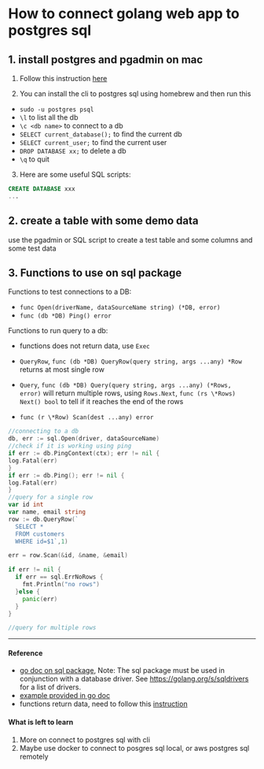 # How to connect golang web app to postgres sql

## 1. install postgres and pgadmin on mac
1. Follow this instruction [here](https://www.enterprisedb.com/postgres-tutorials/installation-postgresql-mac-os)

2. You can install the cli to postgres sql using homebrew and then run this
- `sudo -u postgres psql`
- `\l` to list all the db
- `\c <db name>` to connect to a db
- `SELECT current_database();` to find the current db
- `SELECT current_user;` to find the current user
- `DROP DATABASE xx;` to delete a db
- `\q` to quit

3. Here are some useful SQL scripts:

```sql
CREATE DATABASE xxx
...
```

## 2. create a table with some demo data
use the pgadmin or SQL script to create a test table and some columns and some test data

## 3. Functions to use on sql package
Functions to test connections to a DB:
- `func Open(driverName, dataSourceName string) (*DB, error)`
- `func (db *DB) Ping() error`

Functions to run query to a db:
- functions does not return data, use `Exec`

- `QueryRow`, `func (db *DB) QueryRow(query string, args ...any) *Row` returns at most single row
- `Query`, `func (db *DB) Query(query string, args ...any) (*Rows, error)` will return multiple rows, using `Rows.Next`, `func (rs \*Rows) Next() bool` to tell if it reaches the end of the rows
- `func (r \*Row) Scan(dest ...any) error` 


```go
//connecting to a db
db, err := sql.Open(driver, dataSourceName)
//check if it is working using ping
if err := db.PingContext(ctx); err != nil {
log.Fatal(err)
}
if err := db.Ping(); err != nil {
log.Fatal(err)
}
//query for a single row
var id int
var name, email string
row := db.QueryRow(`
  SELECT * 
  FROM customers
  WHERE id=$1`,1)

err = row.Scan(&id, &name, &email)

if err != nil {
  if err == sql.ErrNoRows {
    fmt.Println("no rows")
  }else {
    panic(err)
  }
}

//query for multiple rows
```
---
#### Reference
- [go doc on sql package](https://pkg.go.dev/database/sql), Note: The sql package must be used in conjunction with a database driver. See https://golang.org/s/sqldrivers for a list of drivers.
- [example provided in go doc](https://github.com/golang/go/wiki/SQLInterface)
- functions return data, need to follow this [instruction](https://go.dev/doc/database/querying)

#### What is left to learn
1. More on connect to postgres sql with cli
2. Maybe use docker to connect to posgres sql local, or aws postgres sql remotely